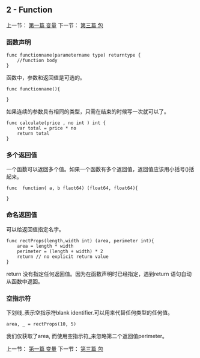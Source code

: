 ## 2 - Function

上一节： [第一篇 变量](https://github.com/zhudingsuifeng/go/blob/master/docs/goStart.md)
下一节： [第三篇 包](https://github.com/zhudingsuifeng/go/blob/master/docs/goPackage.md)

### 函数声明

```
func functionname(parametername type) returntype {
    //function body
}
```

函数中，参数和返回值是可选的。

```
func functionname(){

}
```

如果连续的参数具有相同的类型，只需在结束的时候写一次就可以了。

```
func calculate(price , no int ) int {
    var total = price * no
    return total
}
```

### 多个返回值

一个函数可以返回多个值。如果一个函数有多个返回值，返回值应该用小括号()括起来。

```
func  function( a, b flaot64) (float64, float64){

}
```

### 命名返回值

可以给返回值指定名字。

```
func rectProps(length,width int) (area, perimeter int){
    area = length * width
    perimeter = (length + width) * 2
    return // no explicit return value 
}
```

return 没有指定任何返回值。因为在函数声明时已经指定，遇到return 语句自动从函数中返回。

### 空指示符

下划线_表示空指示符blank identifier.可以用来代替任何类型的任何值。

```
area, _ = rectProps(10, 5)
```

我们仅获取了area, 而使用空指示符_来忽略第二个返回值perimeter。


上一节： [第一篇 变量](https://github.com/zhudingsuifeng/go/blob/master/docs/goStart.md)
下一节： [第三篇 包](https://github.com/zhudingsuifeng/go/blob/master/docs/goPackage.md)